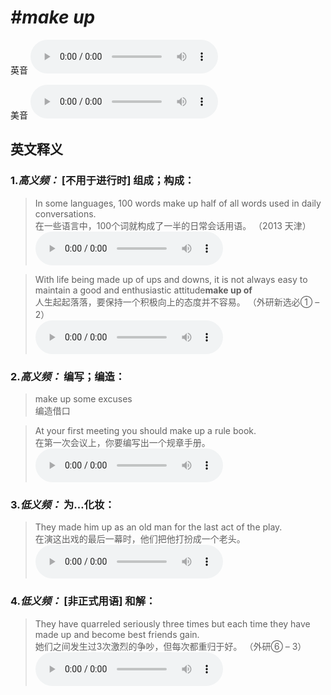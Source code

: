 # ***\#make up*** 
英音
<audio src="./media/make up1.aac" controls="controls"></audio>

美音
<audio src="./media/make up2.aac" controls="controls"></audio>



  

英文释义
---
### 1.*高义频：* **[不用于进行时] 组成；构成：**  

 > In some languages, 100 words make up half of all words used in daily conversations.   
 > 在一些语言中，100个词就构成了一半的日常会话用语。  （2013 天津）  
<audio src="./media/make1-19.aac" controls="controls"></audio>

 > With life being made up of ups and downs, it is not always easy to maintain a good and enthusiastic attitude**make up of**  
 > 人生起起落落，要保持一个积极向上的态度并不容易。  （外研新选必① – 2）  
<audio src="./media/With life being made up of ups and downs2_AAC.aac" controls="controls"></audio>

### 2.*高义频：* **编写；编造：**  

 > make up some excuses   
 > 编造借口    

 > At your first meeting you should make up a rule book.   
 > 在第一次会议上，你要编写出一个规章手册。    
<audio src="./media/make1-21.aac" controls="controls"></audio>

### 3.*低义频：* **为…化妆：**  

 > They made him up as an old man for the last act of the play.   
 > 在演这出戏的最后一幕时，他们把他打扮成一个老头。    
<audio src="./media/make1-22.aac" controls="controls"></audio>

### 4.*低义频：* **[非正式用语] 和解：**  

 > They have quarreled seriously three times but each time they have made up and become best friends gain.  
 > 她们之间发生过3次激烈的争吵，但每次都重归于好。  （外研⑥ – 3）  
<audio src="./media/make1-23.aac" controls="controls"></audio>


